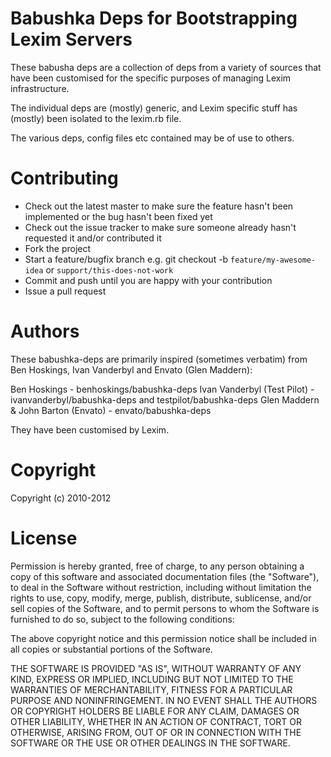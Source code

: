 Babushka Deps for Bootstrapping Lexim Servers
=============================================

These babusha deps are a collection of deps from a variety of sources that have been customised for the specific purposes
of managing Lexim infrastructure.

The individual deps are (mostly) generic, and Lexim specific stuff has (mostly) been isolated to the lexim.rb file.

The various deps, config files etc contained may be of use to others.

Contributing
========================

* Check out the latest master to make sure the feature hasn't been implemented or the bug hasn't been fixed yet
* Check out the issue tracker to make sure someone already hasn't requested it and/or contributed it
* Fork the project
* Start a feature/bugfix branch e.g. git checkout -b `feature/my-awesome-idea` or `support/this-does-not-work`
* Commit and push until you are happy with your contribution
* Issue a pull request

Authors
=======

These babushka-deps are primarily inspired (sometimes verbatim) from Ben Hoskings, Ivan Vanderbyl and Envato (Glen Maddern):

Ben Hoskings - benhoskings/babushka-deps
Ivan Vanderbyl (Test Pilot) - ivanvanderbyl/babushka-deps and testpilot/babushka-deps
Glen Maddern & John Barton (Envato) - envato/babushka-deps

They have been customised by Lexim.

Copyright
=========

Copyright (c) 2010-2012

License
=======

Permission is hereby granted, free of charge, to any person obtaining a copy of this software and associated documentation files (the "Software"), to deal in the Software without restriction, including without limitation the rights to use, copy, modify, merge, publish, distribute, sublicense, and/or sell copies of the Software, and to permit persons to whom the Software is furnished to do so, subject to the following conditions:

The above copyright notice and this permission notice shall be included in all copies or substantial portions of the Software.

THE SOFTWARE IS PROVIDED "AS IS", WITHOUT WARRANTY OF ANY KIND, EXPRESS OR IMPLIED, INCLUDING BUT NOT LIMITED TO THE WARRANTIES OF MERCHANTABILITY, FITNESS FOR A PARTICULAR PURPOSE AND NONINFRINGEMENT. IN NO EVENT SHALL THE AUTHORS OR COPYRIGHT HOLDERS BE LIABLE FOR ANY CLAIM, DAMAGES OR OTHER LIABILITY, WHETHER IN AN ACTION OF CONTRACT, TORT OR OTHERWISE, ARISING FROM, OUT OF OR IN CONNECTION WITH THE SOFTWARE OR THE USE OR OTHER DEALINGS IN THE SOFTWARE.